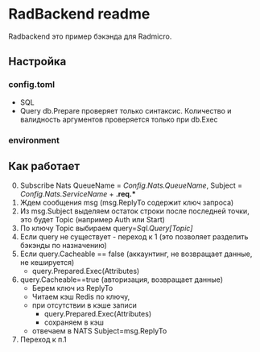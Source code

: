 # RadBackend readme
Radbackend это пример бэкэнда для Radmicro. 

## Настройка
### config.toml

- SQL
-  Query
db.Prepare проверяет только синтаксис. Количество и валидность аргументов проверяется только при db.Exec


### environment

## Как работает

0. Subscribe Nats QueueName = *Config.Nats.QueueName*, Subject = *Config.Nats.ServiceName* + **.req.\***
1. Ждем сообщения msg  (msg.ReplyTo содержит ключ запроса)
2. Из msg.Subject выделяем остаток строки после последней точки, это будет Topic (например Auth или Start)
3. По ключу Topic выбираем query=*Sql.Query\[Topic\]*
4. Если query не существует - переход к 1 (это позволяет разделить бэкэнды по назначению)
5. Если query.Cacheable == false (аккаунтинг, не возвращает данные, не кешируется)
    - query.Prepared.Exec(Attributes)
6. query.Cacheable==true (авторизация, возвращает данные)
    - Берем ключ из ReplyTo
    - Читаем кэш Redis по ключу, 
    - при отсутствии в кэше записи
        - query.Prepared.Exec(Attributes)
        - сохраняем в кэш
    - отвечаем в NATS Subject=msg.ReplyTo
7. Переход к п.1



